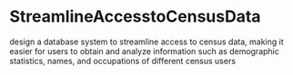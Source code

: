 # StreamlineAccesstoCensusData
design a database system to streamline access to census data, making it easier for users to obtain and analyze information such as demographic statistics, names, and occupations of different census users
